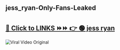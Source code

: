 
 ## jess_ryan-Only-Fans-Leaked

# <h2><a href="https://clipsfans.com/jess_ryan&ref=git">🔗 Click to LINKS ⏩⏩ 👉 🟢 jess ryan </a></h2>

<a href="https://clipsfans.com/jess_ryan&ref=git" rel="nofollow" data-target="animated-image.originalLink"><img src="https://i.ibb.co.com/xMMVF88/686577567.gif" alt="Viral Video Original" style="max-width: 100%; display: inline-block;" data-target="animated-image.originalImage"></a>

